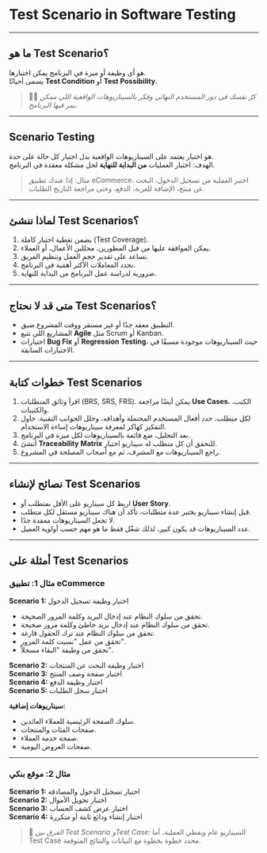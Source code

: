# Test Scenario in Software Testing



---

## ما هو Test Scenario؟

 هو أي وظيفة أو ميزة في البرنامج يمكن اختبارها.  
يسمى أحيانًا **Test Condition** أو **Test Possibility**.  

> 🕵️‍♂️ *كرّ نفسك في دور المستخدم النهائي وفكر بالسيناريوهات الواقعية اللي ممكن يمر فيها البرنامج.*

---

## Scenario Testing

 هو اختبار يعتمد على السيناريوهات الواقعية بدل اختبار كل حالة على حدة.  
الهدف: اختبار العمليات **من البداية للنهاية** لحل مشكلة معقدة في البرنامج.

> مثال: إذا عندك تطبيق eCommerce، اختبر العملية من تسجيل الدخول، البحث عن منتج، الإضافة للعربة، الدفع، وحتى مراجعة التاريخ الطلبات.

---

## لماذا ننشئ Test Scenarios؟

1. يضمن تغطية اختبار كاملة (Test Coverage).  
2. يمكن الموافقة عليها من قبل المطورين، محللين الأعمال، أو العملاء.  
3. تساعد على تقدير حجم العمل وتنظيم الفريق.  
4. تحدد المعاملات الأكثر أهمية في البرنامج.  
5. ضرورية لدراسة عمل البرنامج من البداية للنهاية.

---

## متى قد لا نحتاج Test Scenarios؟

- التطبيق معقد جدًا أو غير مستقر ووقت المشروع ضيق.  
- المشاريع اللي تتبع **Agile** مثل Scrum أو Kanban.  
- اختبارات **Bug Fix** أو **Regression Testing**، حيث السيناريوهات موجودة مسبقًا في الاختبارات السابقة.

---

## خطوات كتابة Test Scenarios

1. اقرأ وثائق المتطلبات (BRS, SRS, FRS). يمكن أيضًا مراجعة **Use Cases**، الكتب، والكتيبات.  
2. لكل متطلب، حدد أفعال المستخدم المحتملة وأهدافه، وحلل الجوانب التقنية. حاول التفكير كهاكر لمعرفة سيناريوهات إساءة الاستخدام.  
3. بعد التحليل، ضع قائمة بالسيناريوهات لكل ميزة في البرنامج.  
4. أنشئ **Traceability Matrix** للتحقق أن كل متطلب له سيناريو اختبار.  
5. راجع السيناريوهات مع المشرف، ثم مع أصحاب المصلحة في المشروع.

---

## نصائح لإنشاء Test Scenarios

- اربط كل سيناريو على الأقل بمتطلب أو **User Story**.  
- قبل إنشاء سيناريو يختبر عدة متطلبات، تأكد أن هناك سيناريو مستقل لكل متطلب.  
- لا تجعل السيناريوهات معقدة جدًا.  
- عدد السيناريوهات قد يكون كبير، لذلك شغّل فقط ما هو مهم حسب أولوية العميل.

---

## أمثلة على Test Scenarios

### مثال 1: تطبيق eCommerce

**Scenario 1:** اختبار وظيفة تسجيل الدخول

- تحقق من سلوك النظام عند إدخال البريد وكلمة المرور الصحيحة.  
- تحقق من سلوك النظام عند إدخال بريد خاطئ وكلمة مرور صحيحة.  
- تحقق من سلوك النظام عند ترك الحقول فارغة.  
- تحقق من عمل "نسيت كلمة المرور".  
- تحقق من وظيفة "البقاء مسجلاً".

**Scenario 2:** اختبار وظيفة البحث عن المنتجات  
**Scenario 3:** اختبار صفحة وصف المنتج  
**Scenario 4:** اختبار وظيفة الدفع  
**Scenario 5:** اختبار سجل الطلبات  

**سيناريوهات إضافية:**  
- سلوك الصفحة الرئيسية للعملاء العائدين.  
- صفحات الفئات والمنتجات.  
- صفحة خدمة العملاء.  
- صفحات العروض اليومية.

---

### مثال 2: موقع بنكي

**Scenario 1:** اختبار تسجيل الدخول والمصادقة  
**Scenario 2:** اختبار تحويل الأموال  
**Scenario 3:** اختبار عرض كشف الحساب  
**Scenario 4:** اختبار إنشاء ودائع ثابتة أو متكررة  

> 📝 *الفرق بين Test Scenario وTest Case:* السيناريو عام ويغطي العملية، أما Test Case محدد خطوة بخطوة مع البيانات والنتائج المتوقعة.

